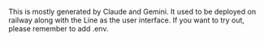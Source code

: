 This is mostly generated by Claude and Gemini. It used to be deployed on railway along with the Line as the user interface. If you want to try out, please remember to add .env.
